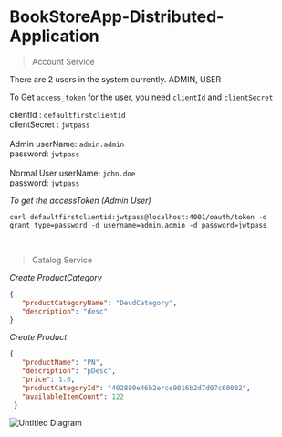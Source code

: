 # BookStoreApp-Distributed-Application

> Account Service

There are 2 users in the system currently. 
ADMIN, USER

To Get `access_token` for the user, you need `clientId` and `clientSecret`

clientId : `defaultfirstclientid` <br />
clientSecret : `jwtpass` <br />
<br />
Admin userName: `admin.admin`  <br />
password: `jwtpass`<br />
<br />
Normal User userName: `john.doe`<br />
password: `jwtpass`
<br />

*To get the accessToken (Admin User)* 

```curl defaultfirstclientid:jwtpass@localhost:4001/oauth/token -d grant_type=password -d username=admin.admin -d password=jwtpass```

<br />

> Catalog Service

*Create ProductCategory*

```json
{
   "productCategoryName": "DevdCategory",
   "description": "desc"
}
```
 
*Create Product*

```json
{
   "productName": "PN",
   "description": "pDesc",
   "price": 1.0,
   "productCategoryId": "402880e46b2erce9016b2d7d07c60002",
   "availableItemCount": 122
 }
```

 
 
![Untitled Diagram](https://user-images.githubusercontent.com/14878408/58747472-a98e3580-8420-11e9-850f-c7fba99d8d1d.jpg)
